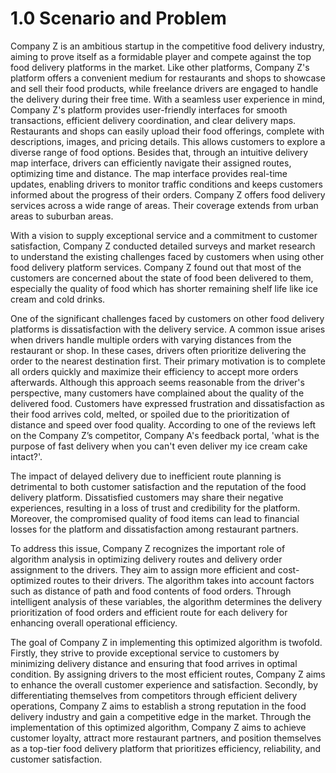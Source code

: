 # 1.0 Scenario and Problem

Company Z is an ambitious startup in the competitive food delivery industry, aiming to prove itself as a formidable player and compete against the top food delivery platforms in the market. Like other platforms, Company Z's platform offers a convenient medium for restaurants and shops to showcase and sell their food products, while freelance drivers are engaged to handle the delivery during their free time. With a seamless user experience in mind, Company Z's platform provides user-friendly interfaces for smooth transactions, efficient delivery coordination, and clear delivery maps. Restaurants and shops can easily upload their food offerings, complete with descriptions, images, and pricing details. This allows customers to explore a diverse range of food options. Besides that, through an intuitive delivery map interface, drivers can efficiently navigate their assigned routes, optimizing time and distance. The map interface provides real-time updates, enabling drivers to monitor traffic conditions and keeps customers informed about the progress of their orders. Company Z offers food delivery services across a wide range of areas. Their coverage extends from urban areas to suburban areas. 

With a vision to supply exceptional service and a commitment to customer satisfaction, Company Z conducted detailed surveys and market research to understand the existing challenges faced by customers when using other food delivery platform services. Company Z found out that most of the customers are concerned about the state of food been delivered to them, especially the quality of food which has shorter remaining shelf life like ice cream and cold drinks. 
  
One of the significant challenges faced by customers on other food delivery platforms is dissatisfaction with the delivery service. A common issue arises when drivers handle multiple orders with varying distances from the restaurant or shop. In these cases, drivers often prioritize delivering the order to the nearest destination first. Their primary motivation is to complete all orders quickly and maximize their efficiency to accept more orders afterwards. Although this approach seems reasonable from the driver's perspective, many customers have complained about the quality of the delivered food. Customers have expressed frustration and dissatisfaction as their food arrives cold, melted, or spoiled due to the prioritization of distance and speed over food quality. According to one of the reviews left on the Company Z’s competitor, Company A's feedback portal, 'what is the purpose of fast delivery when you can't even deliver my ice cream cake intact?'. 

The impact of delayed delivery due to inefficient route planning is detrimental to both customer satisfaction and the reputation of the food delivery platform. Dissatisfied customers may share their negative experiences, resulting in a loss of trust and credibility for the platform. Moreover, the compromised quality of food items can lead to financial losses for the platform and dissatisfaction among restaurant partners.
 
To address this issue, Company Z recognizes the important role of algorithm analysis in optimizing delivery routes and delivery order assignment to the drivers. They aim to assign more efficient and cost-optimized routes to their drivers. The algorithm takes into account factors such as distance of path and food contents of food orders. Through intelligent analysis of these variables, the algorithm determines the delivery prioritization of food orders and efficient route for each delivery for enhancing overall operational efficiency.
 
The goal of Company Z in implementing this optimized algorithm is twofold. Firstly, they strive to provide exceptional service to customers by minimizing delivery distance and ensuring that food arrives in optimal condition. By assigning drivers to the most efficient routes, Company Z aims to enhance the overall customer experience and satisfaction. Secondly, by differentiating themselves from competitors through efficient delivery operations, Company Z aims to establish a strong reputation in the food delivery industry and gain a competitive edge in the market. Through the implementation of this optimized algorithm, Company Z aims to achieve customer loyalty, attract more restaurant partners, and position themselves as a top-tier food delivery platform that prioritizes efficiency, reliability, and customer satisfaction.
